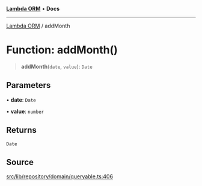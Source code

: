 [**Lambda ORM**](../README.md) • **Docs**

***

[Lambda ORM](../README.md) / addMonth

# Function: addMonth()

> **addMonth**(`date`, `value`): `Date`

## Parameters

• **date**: `Date`

• **value**: `number`

## Returns

`Date`

## Source

[src/lib/repository/domain/queryable.ts:406](https://github.com/lambda-orm/lambdaorm-base/blob/7ab89b6bcd2fea05971e688ab15feca3a500d972/src/lib/repository/domain/queryable.ts#L406)
